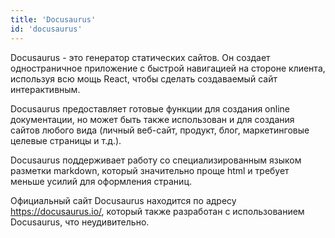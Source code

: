 ```yaml
---
title: 'Docusaurus'
id: 'docusaurus'
---
```


Docusaurus - это генератор статических сайтов. Он создает одностраничное приложение с быстрой навигацией на стороне клиента, 
используя всю мощь React, чтобы сделать создаваемый сайт интерактивным.

Docusaurus предоставляет готовые функции для создания online документации, 
но может быть также использован и для создания сайтов любого вида (личный веб-сайт, продукт, блог, маркетинговые целевые страницы и т.д.).

Docusaurus поддерживает работу со специализированным языком разметки markdown, 
который значительно проще html и требует меньше усилий для оформления страниц. 

Официальный сайт Docusaurus находится по адресу https://docusaurus.io/, который также разработан с использованием Docusaurus, что неудивительно.

